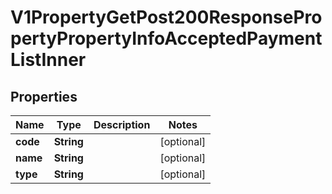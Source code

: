 

# V1PropertyGetPost200ResponsePropertyPropertyInfoAcceptedPaymentListInner


## Properties

| Name | Type | Description | Notes |
|------------ | ------------- | ------------- | -------------|
|**code** | **String** |  |  [optional] |
|**name** | **String** |  |  [optional] |
|**type** | **String** |  |  [optional] |



